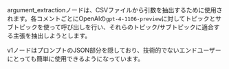 argument_extractionノードは、CSVファイルから引数を抽出するために使用されます。各コメントごとにOpenAIの`gpt-4-1106-preview`に対してトピックとサブトピックを使って呼び出しを行い、それらのトピック/サブトピックに適合する主張を抽出しようとします。

v1ノードはプロンプトのJSON部分を隠しており、技術的でないエンドユーザーにとっても簡単に使用できるようになっています。
